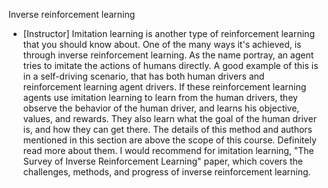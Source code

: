 Inverse reinforcement learning
- [Instructor] Imitation learning is another type of reinforcement learning that you should know about. One of the many ways it's achieved, is through inverse reinforcement learning. As the name portray, an agent tries to imitate the actions of humans directly. A good example of this is in a self-driving scenario, that has both human drivers and reinforcement learning agent drivers. If these reinforcement learning agents use imitation learning to learn from the human drivers, they observe the behavior of the human driver, and learns his objective, values, and rewards. They also learn what the goal of the human driver is, and how they can get there. The details of this method and authors mentioned in this section are above the scope of this course. Definitely read more about them. I would recommend for imitation learning, "The Survey of Inverse Reinforcement Learning" paper, which covers the challenges, methods, and progress of inverse reinforcement learning.